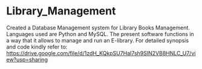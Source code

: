# Library_Management
Created a Database Management system for Library Books Management. Languages used are Python and MySQL.
The present software functions in a way that it allows to manage and run an E-library.
For detailed synopsis and code kindly refer to:
https://drive.google.com/file/d/1zdH_KQkpSU7HaI7sh9SIN2VB8HNLC_U7/view?usp=sharing
